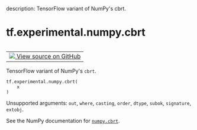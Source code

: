 description: TensorFlow variant of NumPy's cbrt.

<div itemscope itemtype="http://developers.google.com/ReferenceObject">
<meta itemprop="name" content="tf.experimental.numpy.cbrt" />
<meta itemprop="path" content="Stable" />
</div>

# tf.experimental.numpy.cbrt

<!-- Insert buttons and diff -->

<table class="tfo-notebook-buttons tfo-api nocontent" align="left">
<td>
  <a target="_blank" href="https://github.com/tensorflow/tensorflow/blob/r2.4/tensorflow/python/ops/numpy_ops/np_math_ops.py#L764-L772">
    <img src="https://www.tensorflow.org/images/GitHub-Mark-32px.png" />
    View source on GitHub
  </a>
</td>
</table>



TensorFlow variant of NumPy's `cbrt`.

<pre class="devsite-click-to-copy prettyprint lang-py tfo-signature-link">
<code>tf.experimental.numpy.cbrt(
    x
)
</code></pre>



<!-- Placeholder for "Used in" -->

Unsupported arguments: `out`, `where`, `casting`, `order`, `dtype`, `subok`, `signature`, `extobj`.

See the NumPy documentation for [`numpy.cbrt`](https://numpy.org/doc/1.16/reference/generated/numpy.cbrt.html).